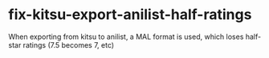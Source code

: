 # fix-kitsu-export-anilist-half-ratings
When exporting from kitsu to anilist, a MAL format is used, which loses half-star ratings (7.5 becomes 7, etc)
